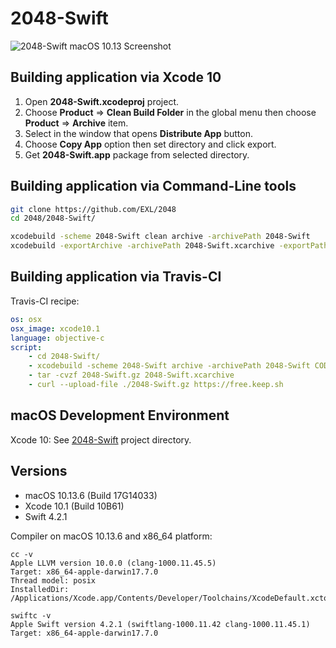 2048-Swift
==========

![2048-Swift macOS 10.13 Screenshot](../../image/2048-Swift-Screenshot-10_13.png)

## Building application via Xcode 10

1. Open **2048-Swift.xcodeproj** project.
2. Choose **Product** => **Clean Build Folder** in the global menu then choose **Product** => **Archive** item.
3. Select in the window that opens **Distribute App** button.
4. Choose **Copy App** option then set directory and click export.
5. Get **2048-Swift.app** package from selected directory.

## Building application via Command-Line tools

```bash
git clone https://github.com/EXL/2048
cd 2048/2048-Swift/

xcodebuild -scheme 2048-Swift clean archive -archivePath 2048-Swift
xcodebuild -exportArchive -archivePath 2048-Swift.xcarchive -exportPath build -exportOptionsPlist 2048-Swift.xcarchive/Info.plist
```

## Building application via Travis-CI

Travis-CI recipe:

```yml
os: osx
osx_image: xcode10.1
language: objective-c
script:
    - cd 2048-Swift/
    - xcodebuild -scheme 2048-Swift archive -archivePath 2048-Swift CODE_SIGN_IDENTITY="" CODE_SIGNING_REQUIRED=NO
    - tar -cvzf 2048-Swift.gz 2048-Swift.xcarchive
    - curl --upload-file ./2048-Swift.gz https://free.keep.sh
```

## macOS Development Environment

Xcode 10: See [2048-Swift](../../2048-Swift) project directory.

## Versions

* macOS 10.13.6 (Build 17G14033)
* Xcode 10.1 (Build 10B61)
* Swift 4.2.1

Compiler on macOS 10.13.6 and x86_64 platform:

```
cc -v
Apple LLVM version 10.0.0 (clang-1000.11.45.5)
Target: x86_64-apple-darwin17.7.0
Thread model: posix
InstalledDir: /Applications/Xcode.app/Contents/Developer/Toolchains/XcodeDefault.xctoolchain/usr/bin

swiftc -v
Apple Swift version 4.2.1 (swiftlang-1000.11.42 clang-1000.11.45.1)
Target: x86_64-apple-darwin17.7.0
```
